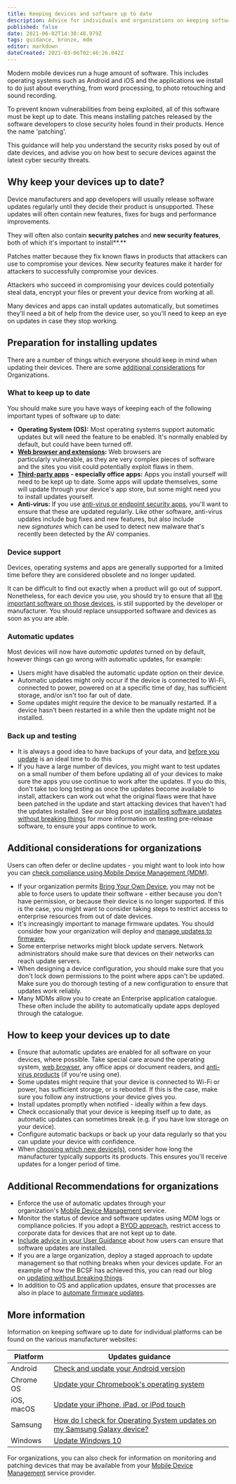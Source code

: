 ```yaml
---
title: Keeping devices and software up to date
description: Advice for individuals and organizations on keeping software on smartphones, tablets, laptops and desktop PCs up to date.
published: false
date: 2021-06-02T14:30:48.979Z
tags: guidance, bronze, mdm
editor: markdown
dateCreated: 2021-03-06T02:46:26.042Z
---
```


Modern mobile devices run a huge amount of software. This includes operating systems such as Android and iOS and the applications we install to do just about everything, from word processing, to photo retouching and sound recording.

To prevent known vulnerabilities from being exploited, all of this software must be kept up to date. This means installing patches released by the software developers to close security holes found in their products. Hence the name 'patching'.

This guidance will help you understand the security risks posed by out of date devices, and advise you on how best to secure devices against the latest cyber security threats.


## Why keep your devices up to date?

Device manufacturers and app developers will usually release software updates regularly until they decide their product is unsupported. These updates will often contain new features, fixes for bugs and performance improvements.

They will often also contain **security patches** and **new security features**, both of which it's important to install**.** 

Patches matter because they fix known flaws in products that attackers can use to compromise your devices. New security features make it harder for attackers to successfully compromise your devices.

Attackers who succeed in compromising your devices could potentially steal data, encrypt your files or prevent your device from working at all.

Many devices and apps can install updates automatically, but sometimes they'll need a bit of help from the device user, so you'll need to keep an eye on updates in case they stop working.


## Preparation for installing updates

There are a number of things which everyone should keep in mind when updating their devices. There are some [additional considerations](/bronze-training/mobile-device-guidance/keeping-devices-and-software-up-to-date#orgs1) for Organizations.

### **What to keep up to date**

You should make sure you have ways of keeping each of the following important types of software up to date:

-   **Operating System (OS):** Most operating systems support automatic updates but will need the feature to be enabled. It's normally enabled by default, but could have been turned off.
-   [**Web browser and extensions**](/bronze-training/mobile-device-guidance/managing-web-browser-security)**:** Web browsers are particularly vulnerable, as they are very complex pieces of software and the sites you visit could potentially exploit flaws in them.
-   [**Third-party apps**](/bronze-training/mobile-device-guidance/using-third-party-applications) **- especially office apps:** Apps you install yourself will need to be kept up to date. Some apps will update themselves, some will update through your device's app store, but some might need you to install updates yourself.
-   **Anti-virus:** If you use [anti-virus or endpoint security apps](/bronze-training/mobile-device-guidance/antivirus-and-other-security-software), you'll want to ensure that these are updated regularly. Like other software, anti-virus updates include bug fixes and new features, but also include new *signatures* which can be used to detect new malware that's recently been detected by the AV companies.

### **Device support**

Devices, operating systems and apps are generally supported for a limited time before they are considered obsolete and no longer updated.

It can be difficult to find out exactly when a product will go out of support. Nonetheless, for each device you use, you should try to ensure that all [the important software on those devices](/bronze-training/mobile-device-guidance/keeping-devices-and-software-up-to-date#important), is still supported by the developer or manufacturer. You should replace unsupported software and devices as soon as you are able.

### **Automatic updates**

Most devices will now have *automatic updates* turned on by default, however things can go wrong with automatic updates, for example:

-   Users might have disabled the automatic update option on their device.
-   Automatic updates might only occur if the device is connected to Wi-Fi, connected to power, powered on at a specific time of day, has sufficient storage, and/or isn't too far out of date.
-   Some updates might require the device to be manually restarted. If a device hasn't been restarted in a while then the update might not be installed.

### **Back up and testing**

-   It is always a good idea to have backups of your data, and [before you update](/blog-post/offline-backups-in-an-online-world) is an ideal time to do this
-   If you have a large number of devices, you might want to test updates on a small number of them before updating all of your devices to make sure the apps you use continue to work after the updates. If you do this, don't take too long testing as once the updates become available to install, attackers can work out what the original flaws were that have been patched in the update and start attacking devices that haven't had the updates installed. See our blog post on [installing software updates without breaking things](/blog-post/ncsc-it-installing-software-updates-without-breaking-things) for more information on testing pre-release software, to ensure your apps continue to work. 

## Additional considerations for organizations

Users can often defer or decline updates - you might want to look into how you can [check compliance using Mobile Device Management (MDM)](/bronze-training/mobile-device-guidance/choosing-and-using-mobile-device-management-services).

-   If your organization permits [Bring Your Own Device](/bronze-training/mobile-device-guidance/bring-your-own-device), you may not be able to force users to update their software - either because you don't have permission, or because their device is no longer supported. If this is the case, you might want to consider taking steps to restrict access to enterprise resources from out of date devices.
-   It's increasingly important to manage firmware updates. You should consider how your organization will deploy and [manage updates to firmware.](/bronze-training/mobile-device-guidance/managing-mobile-device-firmware)
-   Some enterprise networks might block update servers. Network administrators should make sure that devices on their networks can reach update servers.
-   When designing a device configuration, you should make sure that you don't lock down permissions to the point where apps can't be updated. Make sure you do thorough testing of a new configuration to ensure that updates work reliably.
-   Many MDMs allow you to create an Enterprise application catalogue. These often include the ability to automatically update apps deployed through the catalogue.


## How to keep your devices up to date

-   Ensure that automatic updates are enabled for all software on your devices, where possible. Take special care around the operating system, [web browser](/bronze-training/mobile-device-guidance/managing-web-browser-security), any office apps or document readers, and [anti-virus products](/bronze-training/mobile-device-guidance/antivirus-and-other-security-software) (if you're using one).
-   Some updates might require that your device is connected to Wi-Fi or power, has sufficient storage, or is rebooted. If this is the case, make sure you follow any instructions your device gives you.
-   Install updates promptly when notified - ideally within a few days.
-   Check occasionally that your device is keeping itself up to date, as automatic updates can sometimes break (e.g. if you have low storage on your device).
-   Configure automatic backups or back up your data regularly so that you can update your device with confidence.
-   When [choosing which new device(s)](/bronze-training/mobile-device-guidance/choosing-devices), consider how long the manufacturer typically supports its products. This ensures you'll receive updates for a longer period of time.

## Additional Recommendations for organizations

-   Enforce the use of automatic updates through your organization's [Mobile Device Management](/bronze-training/mobile-device-guidance/choosing-and-using-mobile-device-management-services) service.
-   Monitor the status of device and software updates using MDM logs or compliance policies. If you adopt a [BYOD approach](/bronze-training/mobile-device-guidance/bring-your-own-device), restrict access to corporate data for devices that are not kept up to date.
-   [Include advice in your User Guidance](/bronze-training/mobile-device-guidance/advising-end-users) about how users can ensure that software updates are installed.
-   If you are a large organization, deploy a staged approach to update management so that nothing breaks when your devices update. For an example of how the BCSF has achieved this, you can read our blog on [updating without breaking things](/blog-post/ncsc-it-installing-software-updates-without-breaking-things).
-   In addition to OS and application updates, ensure that processes are also in place to [automate firmware updates](/bronze-training/mobile-device-guidance/managing-mobile-device-firmware).


## More information

Information on keeping software up to date for individual platforms can be found on the various manufacturer websites:

| **Platform** | **Updates guidance** |
| --- | --- |
| Android | [Check and update your Android version](https://support.google.com/android/answer/7680439?hl=en-GB) |
| Chrome OS | [Update your Chromebook's operating system](https://support.google.com/chromebook/answer/177889?hl=en-GB) |
| iOS, macOS | [Update your iPhone, iPad, or iPod touch](https://support.apple.com/en-gb/HT204204) |
| Samsung | [How do I check for Operating System updates on my Samsung Galaxy device?](https://www.samsung.com/support/mobile-devices/how-do-i-check-for-operating-system-updates-on-my-samsung-galaxy-device/) |
| Windows | [Update Windows 10](https://support.microsoft.com/en-gb/help/4027667/windows-10-update) |

For organizations, you can also check for information on monitoring and patching devices that may be available from your [Mobile Device Management](/bronze-training/mobile-device-guidance/choosing-and-using-mobile-device-management-services) service provider.
